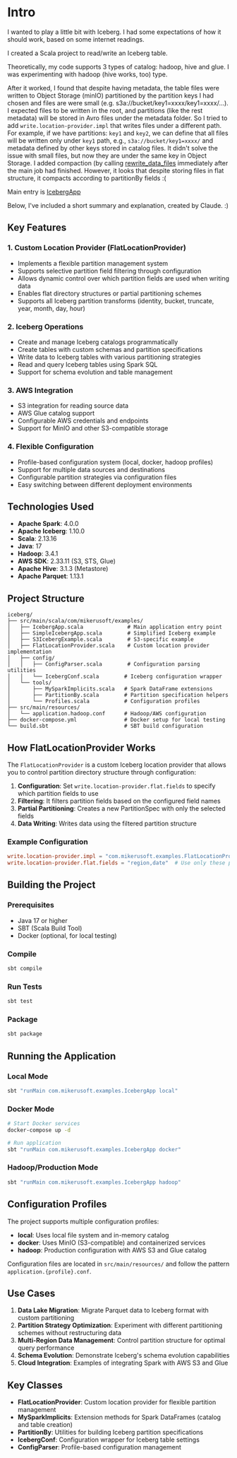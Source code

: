 # Intro

I wanted to play a little bit with Iceberg. I had some expectations of how it should work, based on some internet readings.

I created a Scala project to read/write an Iceberg table.

Theoretically, my code supports 3 types of catalog: hadoop, hive and glue. I was experimenting with hadoop (hive works, too) type.

After it worked, I found that despite having metadata, the table files were written to Object Storage (minIO) partitioned by the partition keys I had chosen
and files are were small (e.g. s3a://bucket/key1=xxxx/key1=xxxx/...). 
I expected files to be written in the root, and partitions (like the rest metadata) will be stored in Avro files under the metadata folder.
So I tried to add `write.location-provider.impl` that writes files under a different path. For example, 
if we have partitions: `key1` and `key2`, we can define that all files will be written only under `key1` path, e.g., `s3a://bucket/key1=xxxx/` 
and metadata defined by other keys stored in catalog files. It didn't solve the issue with small files, but now they are under the same key in Object Storage.
I added compaction (by calling [rewrite_data_files](https://iceberg.apache.org/docs/latest/spark-procedures/#rewrite_data_files) immediately after the main job had finished. 
However, it looks that despite storing files in flat structure, it compacts according to partitionBy fields :(    

Main entry is [IcebergApp](src/main/scala/com/mikerusoft/examples/IcebergApp.scala)

Below, I've included a short summary and explanation, created by Claude. :) 

## Key Features

### 1. **Custom Location Provider (FlatLocationProvider)**
- Implements a flexible partition management system
- Supports selective partition field filtering through configuration
- Allows dynamic control over which partition fields are used when writing data
- Enables flat directory structures or partial partitioning schemes
- Supports all Iceberg partition transforms (identity, bucket, truncate, year, month, day, hour)

### 2. **Iceberg Operations**
- Create and manage Iceberg catalogs programmatically
- Create tables with custom schemas and partition specifications
- Write data to Iceberg tables with various partitioning strategies
- Read and query Iceberg tables using Spark SQL
- Support for schema evolution and table management

### 3. **AWS Integration**
- S3 integration for reading source data
- AWS Glue catalog support
- Configurable AWS credentials and endpoints
- Support for MinIO and other S3-compatible storage

### 4. **Flexible Configuration**
- Profile-based configuration system (local, docker, hadoop profiles)
- Support for multiple data sources and destinations
- Configurable partition strategies via configuration files
- Easy switching between different deployment environments

## Technologies Used

- **Apache Spark**: 4.0.0
- **Apache Iceberg**: 1.10.0
- **Scala**: 2.13.16
- **Java**: 17
- **Hadoop**: 3.4.1
- **AWS SDK**: 2.33.11 (S3, STS, Glue)
- **Apache Hive**: 3.1.3 (Metastore)
- **Apache Parquet**: 1.13.1

## Project Structure

```
iceberg/
├── src/main/scala/com/mikerusoft/examples/
│   ├── IcebergApp.scala              # Main application entry point
│   ├── SimpleIcebergApp.scala        # Simplified Iceberg example
│   ├── S3IcebergExample.scala        # S3-specific example
│   ├── FlatLocationProvider.scala    # Custom location provider implementation
│   ├── config/
│   │   ├── ConfigParser.scala        # Configuration parsing utilities
│   │   └── IcebergConf.scala        # Iceberg configuration wrapper
│   └── tools/
│       ├── MySparkImplicits.scala   # Spark DataFrame extensions
│       ├── PartitionBy.scala        # Partition specification helpers
│       └── Profiles.scala           # Configuration profiles
├── src/main/resources/
│   └── application.hadoop.conf      # Hadoop/AWS configuration
├── docker-compose.yml               # Docker setup for local testing
└── build.sbt                        # SBT build configuration
```

## How FlatLocationProvider Works

The `FlatLocationProvider` is a custom Iceberg location provider that allows you to control partition directory structure through configuration:

1. **Configuration**: Set `write.location-provider.flat.fields` to specify which partition fields to use
2. **Filtering**: It filters partition fields based on the configured field names
3. **Partial Partitioning**: Creates a new PartitionSpec with only the selected fields
4. **Data Writing**: Writes data using the filtered partition structure

### Example Configuration
```conf
write.location-provider.impl = "com.mikerusoft.examples.FlatLocationProvider"
write.location-provider.flat.fields = "region,date"  # Use only these partition fields
```

## Building the Project

### Prerequisites
- Java 17 or higher
- SBT (Scala Build Tool)
- Docker (optional, for local testing)

### Compile
```bash
sbt compile
```

### Run Tests
```bash
sbt test
```

### Package
```bash
sbt package
```

## Running the Application

### Local Mode
```bash
sbt "runMain com.mikerusoft.examples.IcebergApp local"
```

### Docker Mode
```bash
# Start Docker services
docker-compose up -d

# Run application
sbt "runMain com.mikerusoft.examples.IcebergApp docker"
```

### Hadoop/Production Mode
```bash
sbt "runMain com.mikerusoft.examples.IcebergApp hadoop"
```

## Configuration Profiles

The project supports multiple configuration profiles:

- **local**: Uses local file system and in-memory catalog
- **docker**: Uses MinIO (S3-compatible) and containerized services
- **hadoop**: Production configuration with AWS S3 and Glue catalog

Configuration files are located in `src/main/resources/` and follow the pattern `application.{profile}.conf`.

## Use Cases

1. **Data Lake Migration**: Migrate Parquet data to Iceberg format with custom partitioning
2. **Partition Strategy Optimization**: Experiment with different partitioning schemes without restructuring data
3. **Multi-Region Data Management**: Control partition structure for optimal query performance
4. **Schema Evolution**: Demonstrate Iceberg's schema evolution capabilities
5. **Cloud Integration**: Examples of integrating Spark with AWS S3 and Glue

## Key Classes

- **FlatLocationProvider**: Custom location provider for flexible partition management
- **MySparkImplicits**: Extension methods for Spark DataFrames (catalog and table creation)
- **PartitionBy**: Utilities for building Iceberg partition specifications
- **IcebergConf**: Configuration wrapper for Iceberg table settings
- **ConfigParser**: Profile-based configuration management
